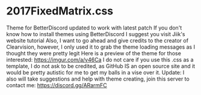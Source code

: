 # 2017FixedMatrix.css
Theme for BetterDiscord updated to work with latest patch
If you don't know how to install themes using BetterDiscord I suggest you visit Jiik's website tutorial
Also, I want to go ahead and give credits to the creator of Clearvision, however, I only used it to grab the theme loading messages as I thought they were pretty legit
Here is a preview of the theme for those interested: https://imgur.com/a/v46Ca
I do not care if you use this .css as a template, I do not ask to be credited, as GitHub IS an open source site and it would be pretty autistic for me to get my balls in a vise over it.
Update: I also will take suggestions and help with theme creating, join this server to contact me: https://discord.gg/ARarmFC
